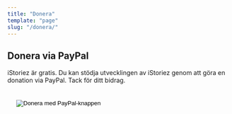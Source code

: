 ```yaml
---
title: "Donera"
template: "page"
slug: "/donera/"
---
```


## Donera via PayPal

iStoriez är gratis. Du kan stödja utvecklingen av iStoriez genom att göra en donation via PayPal. Tack för ditt bidrag.

<div style="padding: 20px">
<form action="https://www.paypal.com/cgi-bin/webscr" method="post" target="_top">
<input type="hidden" name="cmd" value="_s-xclick" />
<input type="hidden" name="hosted_button_id" value="RVEMXE5KVQMGN" />
<input type="image" src="https://www.paypalobjects.com/sv_SE/SE/i/btn/btn_donateCC_LG.gif" border="0" name="submit" alt="Donera med PayPal-knappen" />
<img alt="" border="0" src="https://www.paypal.com/sv_SE/i/scr/pixel.gif" width="1" height="1" />
</form>
</div>
